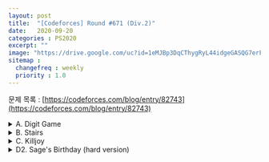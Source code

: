 ```yaml
---
layout: post
title:  "[Codeforces] Round #671 (Div.2)"
date:   2020-09-20
categories : PS2020
excerpt: ""
image: "https://drive.google.com/uc?id=1eMJBp3DqCThygRyL44idgeGASQG7erFs"
sitemap :
  changefreq : weekly
  priority : 1.0
---
```

문제 목록 : [https://codeforces.com/blog/entry/82743](https://codeforces.com/blog/entry/82743)<br>

<details>
<summary>A. Digit Game</summary>
<div markdown="1">
### solution
<script src="https://gist.github.com/yooniversal/36594b704a782d2577333f1fb1888ff1.js"></script>

인덱스가 짝수인 자리, 홀수인 자리를 각각 Raze, Breach가 맡고 있다.<br>
마지막에 남은 숫자가 홀수이면 Raze가, 짝수면 Breach가 승리한다.<br>
시작은 Raze부터 하며 선택한 숫자를 없애면 된다.<br>
<br>
Raze는 본인이 승리하려면 본인이 선택할 수 있는 것에서 짝수를 먼저 없애야 한다.<br>
거꾸로 Breach는 홀수를 먼저 없애야 한다.<br>
n의 길이가 짝수이면 마지막 차례는 Breach가, 홀수이면 Raze가 된다.<br>
n 길이가 짝수일 땐 Breach가 선택할 수 있는 숫자 중 짝수가 존재해야 승리한다.<br>
반대로 n 길이가 홀수일 땐 Raze가 선택할 수 있는 숫자 중 홀수가 존재해야 승리한다.

</div>
</details>

<details>
<summary>B. Stairs</summary>
<div markdown="1">
### solution
<script src="https://gist.github.com/yooniversal/c3e127310cf0a5237d34e66712eb627f.js"></script>

disjoint squares 때문에 조금 애먹었는데.. 이렇게 저렇게 수정해보니 운좋게 답이 나왔다.<br>
TC에서 x의 최댓값이 $10^19$인데 답이 30이라는걸 보고 조금 힌트를 얻은 것 같다.<br>
계단의 가로 길이가 1, 3일 때는 되는데 2일 때는 왜 안되는지 생각해보자.

</div>
</details>

<details>
<summary>C. Killjoy</summary>
<div markdown="1">
### solution
<script src="https://gist.github.com/yooniversal/6452b2097449a999c30fe22228a98726.js"></script>

이미 감염된 계정은 rate가 바껴도 여전히 감염된 상태로 유지된다는게 포인트다.<br>
답은 0, 1, 2중 1개만 나올 수 있다.<br>
<br>
0일 때는 너무나 당연하게 모든 수가 x와 같으면 된다.<br>
1일 때는 **모든 수의 x와의 차들의 합이 0일 때** 또는 **x와 같은 수가 1개라도 있을 때**이다.<br>
전자는 수긍이 가지만 후자는 그렇지 않을 수도 있다. 조금 생각해보니 너무나도 당연했다.<br>
맨 첫줄을 보자. 이미 감염된 계정은 rate 변동에 상관없이 **여전히 감염된 상태**이다.<br>
때문에 처음부터 감염된 계정이라면 나머지들을 x로 맞추고 생긴 변화값을 감염된 계정에 몰아버려도 모두 감염된 상태가 된다.<br>
2일 때는 바로 위에서 설명한 대로 한 계정에 변화값의 합을 몰아주고 다음 contest에서 남은 계정을 x로 맞춰주면 된다.<br>
즉, 답이 0, 1일 때의 케이스가 아니면 자동으로 답은 2가 된다.

</div>
</details>

<details>
<summary>D2. Sage's Birthday (hard version)</summary>
<div markdown="1">
### solution
<script src="https://gist.github.com/yooniversal/9c4b6097a3038887b2eac45b9e1c0ae4.js"></script>

정렬해주고 절반으로 쪼개서 큰걸 짝수 자리에, 작은걸 홀수 자리에 놓는다.<br>
그 다음 인접한 값보다 작은 인덱스를 세면 끝난다.

</div>
</details>

<script src="https://utteranc.es/client.js"
        repo="yooniversal/blog-comments"
        issue-term="pathname"
        theme="github-light"
        crossorigin="anonymous"
        async>
</script>

